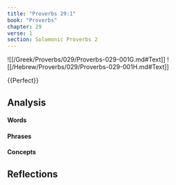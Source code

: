 ```yaml
---
title: "Proverbs 29:1"
book: "Proverbs"
chapter: 29
verse: 1
section: Solomonic Proverbs 2
---
```

![[/Greek/Proverbs/029/Proverbs-029-001G.md#Text]]
![[/Hebrew/Proverbs/029/Proverbs-029-001H.md#Text]]

{{Perfect}}

## Analysis

#### Words

#### Phrases

#### Concepts

## Reflections
